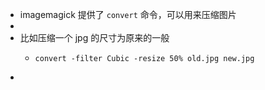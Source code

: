 - imagemagick 提供了 `convert` 命令，可以用来压缩图片
-
- 比如压缩一个 jpg 的尺寸为原来的一般
	- ```shell
	  convert -filter Cubic -resize 50% old.jpg new.jpg
	  ```
-